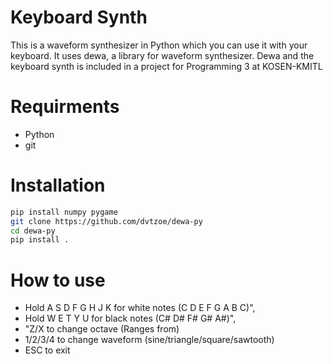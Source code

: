# Keyboard Synth
This is a waveform synthesizer in Python which you can use it with your keyboard. It uses dewa, a library for waveform synthesizer. Dewa and the keyboard synth is included in a project for Programming 3 at KOSEN-KMITL

# Requirments
- Python
- git

# Installation
```bash
pip install numpy pygame
git clone https://github.com/dvtzoe/dewa-py
cd dewa-py
pip install .
```


# How to use

- Hold A S D F G H J K for white notes (C D E F G A B C)",
- Hold W E   T Y U for black notes (C# D#   F# G# A#)",
- "Z/X to change octave (Ranges from)
- 1/2/3/4 to change waveform (sine/triangle/square/sawtooth)
- ESC to exit


